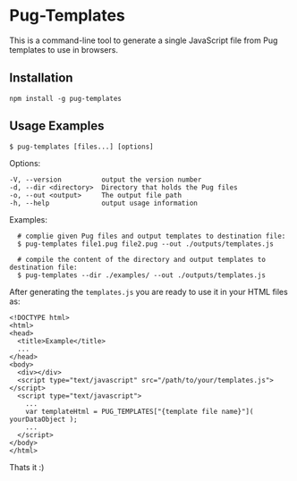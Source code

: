 # Pug-Templates

This is a command-line tool to generate a single JavaScript file from Pug templates to use in browsers.

## Installation

	npm install -g pug-templates

## Usage Examples
 
	$ pug-templates [files...] [options]
  
  Options:

    -V, --version          output the version number
    -d, --dir <directory>  Directory that holds the Pug files
    -o, --out <output>     The output file path
    -h, --help             output usage information

  Examples:

      # complie given Pug files and output templates to destination file:
      $ pug-templates file1.pug file2.pug --out ./outputs/templates.js

      # compile the content of the directory and output templates to destination file:
      $ pug-templates --dir ./examples/ --out ./outputs/templates.js

After generating the `templates.js` you are ready to use it in your HTML files as:

    <!DOCTYPE html>
    <html>
    <head>
      <title>Example</title>
      ...
    </head>
    <body>
      <div></div>
      <script type="text/javascript" src="/path/to/your/templates.js"></script>
      <script type="text/javascript">
        ...
        var templateHtml = PUG_TEMPLATES["{template file name}"]( yourDataObject );
        ...
      </script>
    </body>
    </html>

Thats it :)
